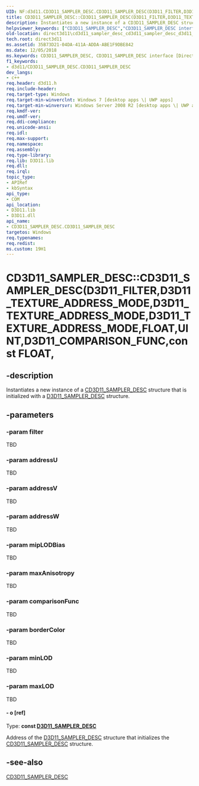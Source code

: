 ```yaml
---
UID: NF:d3d11.CD3D11_SAMPLER_DESC.CD3D11_SAMPLER_DESC(D3D11_FILTER,D3D11_TEXTURE_ADDRESS_MODE,D3D11_TEXTURE_ADDRESS_MODE,D3D11_TEXTURE_ADDRESS_MODE,FLOAT,UINT,D3D11_COMPARISON_FUNC,constFLOAT,
title: CD3D11_SAMPLER_DESC::CD3D11_SAMPLER_DESC(D3D11_FILTER,D3D11_TEXTURE_ADDRESS_MODE,D3D11_TEXTURE_ADDRESS_MODE,D3D11_TEXTURE_ADDRESS_MODE,FLOAT,UINT,D3D11_COMPARISON_FUNC,const FLOAT, (d3d11.h)
description: Instantiates a new instance of a CD3D11_SAMPLER_DESC structure that is initialized with a D3D11_SAMPLER_DESC structure.
helpviewer_keywords: ["CD3D11_SAMPLER_DESC","CD3D11_SAMPLER_DESC interface [Direct3D 11]","CD3D11_SAMPLER_DESC method","CD3D11_SAMPLER_DESC method [Direct3D 11]","CD3D11_SAMPLER_DESC method [Direct3D 11]","CD3D11_SAMPLER_DESC interface","CD3D11_SAMPLER_DESC.CD3D11_SAMPLER_DESC","CD3D11_SAMPLER_DESC.CD3D11_SAMPLER_DESC(D3D11_FILTER","D3D11_TEXTURE_ADDRESS_MODE","D3D11_TEXTURE_ADDRESS_MODE","D3D11_TEXTURE_ADDRESS_MODE","FLOAT","UINT","D3D11_COMPARISON_FUNC","const FLOAT","","CD3D11_SAMPLER_DESC::CD3D11_SAMPLER_DESC","CD3D11_SAMPLER_DESC::CD3D11_SAMPLER_DESC(D3D11_FILTER","D3D11_TEXTURE_ADDRESS_MODE","D3D11_TEXTURE_ADDRESS_MODE","D3D11_TEXTURE_ADDRESS_MODE","FLOAT","UINT","D3D11_COMPARISON_FUNC","const FLOAT","","CD3D11_SAMPLER_DESC::CD3D11_SAMPLER_DESC(const D3D11_SAMPLER_DESC&)","d3d11/CD3D11_SAMPLER_DESC::CD3D11_SAMPLER_DESC","direct3d11.cd3d11_sampler_desc_cd3d11_sampler_desc_d3d11_sampler_desc_"]
old-location: direct3d11\cd3d11_sampler_desc_cd3d11_sampler_desc_d3d11_sampler_desc_.htm
tech.root: direct3d11
ms.assetid: 35B73D21-04DA-411A-ADDA-ABE1F9DBE842
ms.date: 12/05/2018
ms.keywords: CD3D11_SAMPLER_DESC, CD3D11_SAMPLER_DESC interface [Direct3D 11],CD3D11_SAMPLER_DESC method, CD3D11_SAMPLER_DESC method [Direct3D 11], CD3D11_SAMPLER_DESC method [Direct3D 11],CD3D11_SAMPLER_DESC interface, CD3D11_SAMPLER_DESC.CD3D11_SAMPLER_DESC, CD3D11_SAMPLER_DESC.CD3D11_SAMPLER_DESC(D3D11_FILTER,D3D11_TEXTURE_ADDRESS_MODE,D3D11_TEXTURE_ADDRESS_MODE,D3D11_TEXTURE_ADDRESS_MODE,FLOAT,UINT,D3D11_COMPARISON_FUNC,const FLOAT,, CD3D11_SAMPLER_DESC::CD3D11_SAMPLER_DESC, CD3D11_SAMPLER_DESC::CD3D11_SAMPLER_DESC(D3D11_FILTER,D3D11_TEXTURE_ADDRESS_MODE,D3D11_TEXTURE_ADDRESS_MODE,D3D11_TEXTURE_ADDRESS_MODE,FLOAT,UINT,D3D11_COMPARISON_FUNC,const FLOAT,, CD3D11_SAMPLER_DESC::CD3D11_SAMPLER_DESC(const D3D11_SAMPLER_DESC&), d3d11/CD3D11_SAMPLER_DESC::CD3D11_SAMPLER_DESC, direct3d11.cd3d11_sampler_desc_cd3d11_sampler_desc_d3d11_sampler_desc_
f1_keywords:
- d3d11/CD3D11_SAMPLER_DESC.CD3D11_SAMPLER_DESC
dev_langs:
- c++
req.header: d3d11.h
req.include-header: 
req.target-type: Windows
req.target-min-winverclnt: Windows 7 [desktop apps \| UWP apps]
req.target-min-winversvr: Windows Server 2008 R2 [desktop apps \| UWP apps]
req.kmdf-ver: 
req.umdf-ver: 
req.ddi-compliance: 
req.unicode-ansi: 
req.idl: 
req.max-support: 
req.namespace: 
req.assembly: 
req.type-library: 
req.lib: D3D11.lib
req.dll: 
req.irql: 
topic_type:
- APIRef
- kbSyntax
api_type:
- COM
api_location:
- D3D11.lib
- D3D11.dll
api_name:
- CD3D11_SAMPLER_DESC.CD3D11_SAMPLER_DESC
targetos: Windows
req.typenames: 
req.redist: 
ms.custom: 19H1
---
```


# CD3D11_SAMPLER_DESC::CD3D11_SAMPLER_DESC(D3D11_FILTER,D3D11_TEXTURE_ADDRESS_MODE,D3D11_TEXTURE_ADDRESS_MODE,D3D11_TEXTURE_ADDRESS_MODE,FLOAT,UINT,D3D11_COMPARISON_FUNC,const FLOAT,


## -description


Instantiates a new instance of a  <a href="https://docs.microsoft.com/previous-versions/windows/desktop/legacy/jj151678(v=vs.85)">CD3D11_SAMPLER_DESC</a> structure that is initialized with a <a href="https://docs.microsoft.com/windows/desktop/api/d3d11/ns-d3d11-d3d11_sampler_desc">D3D11_SAMPLER_DESC</a> structure.


## -parameters




### -param filter

TBD


### -param addressU

TBD


### -param addressV

TBD


### -param addressW

TBD


### -param mipLODBias

TBD


### -param maxAnisotropy

TBD


### -param comparisonFunc

TBD


### -param borderColor

TBD


### -param minLOD

TBD


### -param maxLOD

TBD




#### - o [ref]

Type: <b>const <a href="https://docs.microsoft.com/windows/desktop/api/d3d11/ns-d3d11-d3d11_sampler_desc">D3D11_SAMPLER_DESC</a></b>

Address of the <a href="https://docs.microsoft.com/windows/desktop/api/d3d11/ns-d3d11-d3d11_sampler_desc">D3D11_SAMPLER_DESC</a> structure that initializes the <a href="https://docs.microsoft.com/previous-versions/windows/desktop/legacy/jj151678(v=vs.85)">CD3D11_SAMPLER_DESC</a> structure.


## -see-also




<a href="https://docs.microsoft.com/previous-versions/windows/desktop/legacy/jj151678(v=vs.85)">CD3D11_SAMPLER_DESC</a>
 

 

